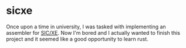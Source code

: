 # sicxe

Once upon a time in university, I was tasked with implementing an assembler for [SIC/XE](https://en.wikipedia.org/wiki/Simplified_Instructional_Computer).
Now I'm bored and I actually wanted to finish this project and it seemed like a good opportunity to learn rust.

